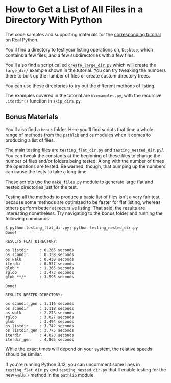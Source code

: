 # How to Get a List of All Files in a Directory With Python

The code samples and supporting materials for the [corresponding tutorial](https://realpython.com/get-all-files-in-directory-python/) on Real Python.

You'll find a directory to test your listing operations on, `Desktop`, which contains a few files, and a few subdirectories with a few files.

You'll also find a script called [`create_large_dir.py`](create_large_dir.py) which will create the `large_dir/` example shown in the tutorial. You can try tweaking the numbers there to bulk up the number of files or create custom directory trees.

You can use these directories to try out the different methods of listing.

The examples covered in the tutorial are in `examples.py`, with the recursive `.iterdir()` function in `skip_dirs.py`.

## Bonus Materials

You'll also find a `bonus` folder. Here you'll find scripts that time a whole range of methods from the `pathlib` and `os` modules when it comes to producing a list of files.

The main testing files are `testing_flat_dir.py` and `testing_nested_dir.py`/. You can tweak the constants at the beginning of these files to change the number of files and/or folders being tested. Along with the number of times the operations are tested. Be warned, though, that bumping up the numbers can cause the tests to take a long time.

These scripts use the `make_files.py` module to generate large flat and nested directories just for the test.

Testing all the methods to produce a basic list of files isn't a very fair test, because some methods are optimized to be faster for flat listing, whereas others perform better at recursive listing. That said, the results are interesting nonetheless. Try navigating to the bonus folder and running the following commands:

```
$ python testing_flat_dir.py; python testing_nested_dir.py
Done!

RESULTS FLAT DIRECTORY:

os listdir     : 0.265 seconds
os scandir     : 0.338 seconds
os walk        : 0.430 seconds
iterdir        : 0.557 seconds
glob *         : 1.365 seconds
rglob          : 3.473 seconds
glob **/*      : 3.595 seconds

Done!

RESULTS NESTED DIRECTORY:

os scandir_gen : 1.116 seconds
os scandir     : 1.118 seconds
os walk        : 2.278 seconds
rglob          : 3.027 seconds
glob           : 3.494 seconds
os listdir     : 3.742 seconds
os listdir_gen : 3.775 seconds
iterdir        : 4.823 seconds
iterdir_gen    : 4.865 seconds
```

While the exact times will depend on your system, the relative speeds should be similar.

If you're running Python 3.12, you can uncomment some lines in `testing_flat_dir.py` and `testing_nested_dir.py` that'll enable testing for the new `walk()` method in the `pathlib` module.
